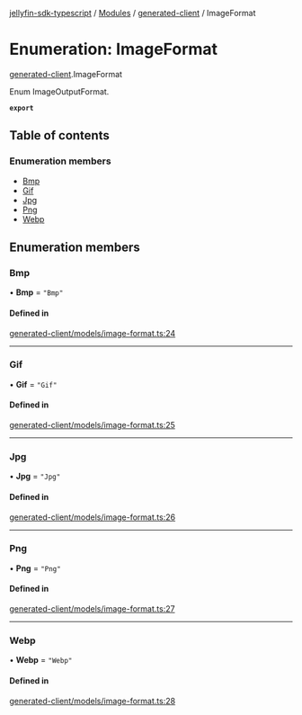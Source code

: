 [jellyfin-sdk-typescript](../README.md) / [Modules](../modules.md) / [generated-client](../modules/generated_client.md) / ImageFormat

# Enumeration: ImageFormat

[generated-client](../modules/generated_client.md).ImageFormat

Enum ImageOutputFormat.

**`export`**

## Table of contents

### Enumeration members

- [Bmp](generated_client.ImageFormat.md#bmp)
- [Gif](generated_client.ImageFormat.md#gif)
- [Jpg](generated_client.ImageFormat.md#jpg)
- [Png](generated_client.ImageFormat.md#png)
- [Webp](generated_client.ImageFormat.md#webp)

## Enumeration members

### Bmp

• **Bmp** = `"Bmp"`

#### Defined in

[generated-client/models/image-format.ts:24](https://github.com/thornbill/jellyfin-sdk-typescript/blob/e4df7f8/src/generated-client/models/image-format.ts#L24)

___

### Gif

• **Gif** = `"Gif"`

#### Defined in

[generated-client/models/image-format.ts:25](https://github.com/thornbill/jellyfin-sdk-typescript/blob/e4df7f8/src/generated-client/models/image-format.ts#L25)

___

### Jpg

• **Jpg** = `"Jpg"`

#### Defined in

[generated-client/models/image-format.ts:26](https://github.com/thornbill/jellyfin-sdk-typescript/blob/e4df7f8/src/generated-client/models/image-format.ts#L26)

___

### Png

• **Png** = `"Png"`

#### Defined in

[generated-client/models/image-format.ts:27](https://github.com/thornbill/jellyfin-sdk-typescript/blob/e4df7f8/src/generated-client/models/image-format.ts#L27)

___

### Webp

• **Webp** = `"Webp"`

#### Defined in

[generated-client/models/image-format.ts:28](https://github.com/thornbill/jellyfin-sdk-typescript/blob/e4df7f8/src/generated-client/models/image-format.ts#L28)
